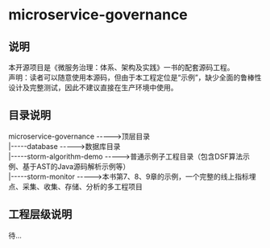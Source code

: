 # microservice-governance
## 说明
本开源项目是《微服务治理：体系、架构及实践》一书的配套源码工程。
<br>
声明：读者可以随意使用本源码，但由于本工程定位是“示例”，缺少全面的鲁棒性设计及完整测试，因此不建议直接在生产环境中使用。
## 目录说明
microservice-governance                      ----->顶层目录<br>
       |-----database                        ----->数据库目录<br>
       |-----storm-algorithm-demo            ----->普通示例子工程目录（包含DSF算法示例、基于AST的Java源码解析示例等）<br>
       |-----storm-monitor                   ----->本书第7、8、9章的示例，一个完整的线上指标埋点、采集、收集、存储、分析的多工程项目 
## 工程层级说明
待...
